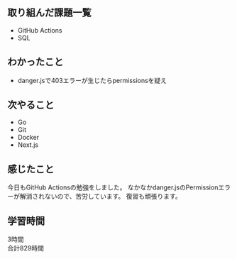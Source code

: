 ## 取り組んだ課題一覧
- GitHub Actions
- SQL

## わかったこと
- danger.jsで403エラーが生じたらpermissionsを疑え

## 次やること
- Go
- Git
- Docker
- Next.js

## 感じたこと
今日もGitHub Actionsの勉強をしました。
なかなかdanger.jsのPermissionエラーが解消されないので、苦労しています。
復習も頑張ります。


## 学習時間
3時間<br />
合計829時間
